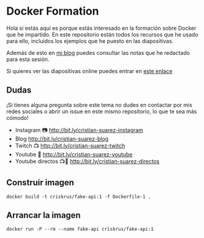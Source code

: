Docker Formation
===============================================================================

Hola si estás aquí es porque estás interesado en la formación sobre Docker que
he impartido. En este repositorio están todos los recursos que he usado para
ello, incluidos los ejemplos que he puesto en las diapositivas.

Además de esto en [mi blog][blog] puedes consultar las notas que he redactado
para esta sesión.

[blog]:https://www.criskrus.com/tags/docker/

Si quieres ver las diapositivas online puedes entrar en [este enlace][diapositivas]

[diapositivas]:https://criskrus.github.io/docker-formation/slides.html#/

Dudas
-------------------------------------------------------------------------------

¡Si tienes alguna pregunta sobre este tema no dudes en contactar por mis redes 
sociales o abrir un issue en este mismo repositorio, lo que te sea más cómodo!

- Instagram 📷 http://bit.ly/cristian-suarez-instagram
- Blog http://bit.ly/cristian-suarez-blog
- Twitch 📺 http://bit.ly/cristian-suarez-twitch
- Youtube 🎥 http://bit.ly/cristian-suarez-youtube
- Youtube directos 📺🎥 http://bit.ly/cristian-suarez-directos

Construir imagen
-------------------------------------------------------------------------------

`docker build -t criskrus/fake-api:1 -f Dockerfile-1 .`

Arrancar la imagen
-------------------------------------------------------------------------------

`docker run -P --rm --name fake-api criskrus/fake-api:1`
